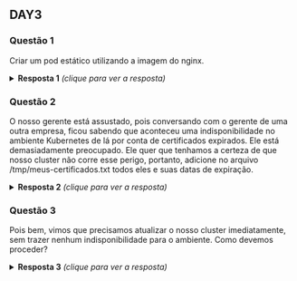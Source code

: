 ## DAY3

### Questão 1
Criar um pod estático utilizando a imagem do nginx.

<details>
  <summary><b>Resposta 1</b> <em>(clique para ver a resposta)</em></summary>
Para criar um pod estatico, voce precisa adicionar o manifesto de criação do pod desejado, dentro do diretório /etc/kubernetes/manifests, conforme abaixo: 

```bash
cd /etc/kubernetes/manifests
k run giropops --image nginx -o yaml --dry-run=client | sudo tee meu-pod-estatico.yaml
k get pods -A | grep giropops
docker ps -a |grep giropops
```

O arquivo terá o conteúdo abaixo:

```yaml
apiVersion: v1
kind: Pod
metadata:
  creationTimestamp: null
  labels:
    run: giropops
  name: giropops
spec:
  containers:
  - image: nginx
    name: giropops
    resources: {}
  dnsPolicy: ClusterFirst
  restartPolicy: Always
status: {}
```

Referências:
* https://blog.vikki.in/creating-static-pod-in-kubernetes/
* https://kubernetes.io/docs/tasks/configure-pod-container/static-pod/

</details>

### Questão 2
O nosso gerente está assustado, pois conversando com o gerente de uma outra
empresa, ficou sabendo que aconteceu uma indisponibilidade no ambiente
Kubernetes de lá por conta de certificados expirados.
Ele está demasiadamente preocupado.
Ele quer que tenhamos a certeza de que nosso cluster não corre esse perigo,
portanto, adicione no arquivo /tmp/meus-certificados.txt todos eles e suas
datas de expiração.

<details>
  <summary><b>Resposta 2</b> <em>(clique para ver a resposta)</em></summary>
Os certificados, por padrao, ficam no diretório /etc/kubernetes/pki. Para que
você possa verificar a data de expiração, você pode utilizar o comando openssl,
conforme abaixo:

```bash
cd /etc/kubernetes/pki
openssl x509 -noout -text -in apiserver.crt | grep -i "not after"
```
Lembrar de adicionar a data de expiração no arquivo solicitado na questão.

Caso queira fazer de uma forma mais bonitinha, e automagicamente pegar as datas
e já adicionar ao arquivo, faça conforme abaixo:

```bash
find /etc/kubernetes/pki/ -iname "apiserver*crt" -exec openssl x509 -noout -subject -enddate -in {} \; >> /tmp/meus-certificados.txt
```

Para facilitar a nossa vida, podemos utilizar o kubeadm certs, conforme abaixo:

```bash
kubeadm certs check-expiration >> /tmp/meus-certificados.txt
```
</details>

### Questão 3
Pois bem, vimos que precisamos atualizar o nosso cluster imediatamente, sem
trazer nenhum indisponibilidade para o ambiente. Como devemos proceder?

<details>
  <summary><b>Resposta 3</b> <em>(clique para ver a resposta)</em></summary>

Podemos utilizar o comando kubeadm certs para visualizar as datas corretas e
tbm para realizar sua renovação. Conforme estamos fazendo abaixo:

```bash
kubeadm certs renew all
```

Lembrando a importância de realizar o procedimento em todos os nodes master.
Lembre se restartar o apiserver, controller, scheduller e o etcd.
Para isso, você pode utilizar o comando docker stop, de dentro do node que está
sendo atualizado.
</details>

